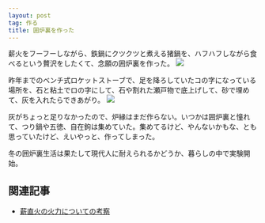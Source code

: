 ```yaml
---
layout: post
tag: 作る
title: 囲炉裏を作った
---
```

薪火をフーフーしながら、鉄鍋にクツクツと煮える猪鍋を、ハフハフしながら食べるという贅沢をしたくて、念願の囲炉裏を作った。
![](https://c1.staticflickr.com/1/723/32166654456_27b7b92498.jpg)

昨年までのベンチ式ロケットストーブで、足を降ろしていたコの字になっている場所を、石と粘土でロの字にして、石や割れた瀬戸物で底上げして、砂で埋めて、灰を入れたらできあがり。
![](https://c1.staticflickr.com/1/368/32166654946_bde46f6a99.jpg)

灰がちょっと足りなかったので、炉縁はまだ作らない。いつかは囲炉裏と憧れて、つり鍋や五徳、自在鉤は集めていた。集めてるけど、やんないかもな、とも思っていたけど、えいやっと、作ってしまった。

冬の囲炉裏生活は果たして現代人に耐えられるかどうか、暮らしの中で実験開始。

## 関連記事
- [薪直火の火力についての考察](http://kobapan.com/blog/2017/03/01/irori.html)
